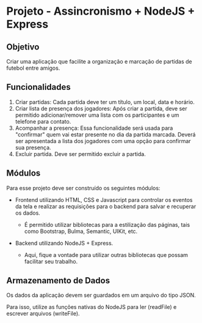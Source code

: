 # Projeto - Assincronismo + NodeJS + Express

## Objetivo

Criar uma aplicação que facilite a organização e marcação de partidas
de futebol entre amigos.

## Funcionalidades

1. Criar partidas: Cada partida deve ter um título, um local, data e horário.
2. Criar lista de presença dos jogadores: Após criar a partida, deve ser permitido adicionar/remover uma lista com os participantes e um telefone para contato.
3. Acompanhar a presença: Essa funcionalidade será usada para "confirmar" quem vai estar presente no dia da partida marcada. Deverá ser apresentada a lista dos jogadores com uma opção para confirmar sua presença.
4. Excluir partida. Deve ser permitido excluir a partida.

## Módulos

Para esse projeto deve ser construído os seguintes módulos:

* Frontend utilizando HTML, CSS e Javascript para controlar os eventos da tela e realizar as requisições para o backend para salvar e recuperar os dados.
    * É permitido utilizar bibliotecas para a estilização das páginas, tais como Bootstrap, Bulma, Semantic, UIKit, etc.

* Backend utilizando NodeJS + Express.
    * Aqui, fique a vontade para utilizar outras bibliotecas que possam facilitar seu trabalho.

## Armazenamento de Dados

Os dados da aplicação devem ser guardados em um arquivo do tipo JSON.

Para isso, utilize as funções nativas do NodeJS para ler (readFile) e escrever arquivos (writeFile).